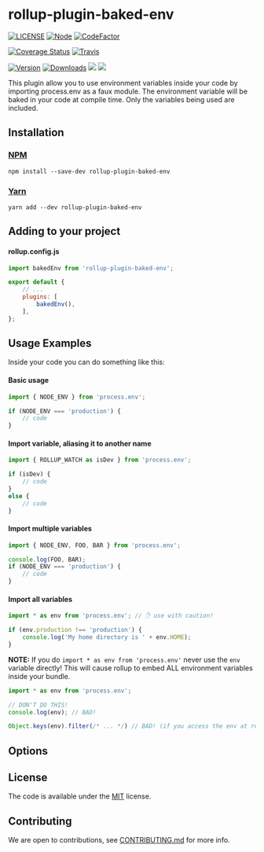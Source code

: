 # rollup-plugin-baked-env
<!-- badge -->
[![LICENSE](https://img.shields.io/github/license/victornpb/rollup-plugin-baked-env?style=flat-square)](LICENSE)
[![Node](https://img.shields.io/node/v/rollup-plugin-baked-env.svg?style=flat-square)](package.json)
[![CodeFactor](https://www.codefactor.io/repository/github/victornpb/rollup-plugin-baked-env/badge?style=flat-square)](https://www.codefactor.io/repository/github/victornpb/rollup-plugin-baked-env)

[![Coverage Status](https://img.shields.io/coveralls/victornpb/rollup-plugin-baked-env.svg?style=flat-square)](https://coveralls.io/github/victornpb/rollup-plugin-baked-env)
[![Travis](https://img.shields.io/travis/victornpb/rollup-plugin-baked-env/master.svg?style=flat-square)](https://travis-ci.org/victornpb/rollup-plugin-baked-env)

[![Version](https://img.shields.io/npm/v/rollup-plugin-baked-env.svg?style=flat-square)](https://www.npmjs.com/package/rollup-plugin-baked-env)
[![Downloads](https://img.shields.io/npm/dt/rollup-plugin-baked-env.svg?style=flat-square)](https://www.npmjs.com/package/rollup-plugin-baked-env)
[![](https://img.shields.io/bundlephobia/minzip/tiny-dedent?style=flat-square)](https://www.npmjs.com/package/rollup-plugin-baked-env)
[![](https://img.shields.io/tokei/lines/github/victornpb/rollup-plugin-baked-env?style=flat-square)](https://www.npmjs.com/package/rollup-plugin-baked-env)
<!-- endbadge -->

This plugin allow you to use environment variables inside your code by importing process.env as a faux module. The environment variable will be baked in your code at compile time. Only the variables being used are included.

## Installation

### [NPM](https://npmjs.com/package/rollup-plugin-baked-env)

    npm install --save-dev rollup-plugin-baked-env
### [Yarn](https://github.com/yarnpkg/yarn)

    yarn add --dev rollup-plugin-baked-env

## Adding to your project

#### rollup.config.js
```js
import bakedEnv from 'rollup-plugin-baked-env';

export default {
    // ...
    plugins: [
        bakedEnv(),
    ],
};
```

## Usage Examples
Inside your code you can do something like this:

#### Basic usage
```js
import { NODE_ENV } from 'process.env';

if (NODE_ENV === 'production') {
    // code
}
```

#### Import variable, aliasing it to another name
```js
import { ROLLUP_WATCH as isDev } from 'process.env';

if (isDev) {
    // code
}
else {
    // code
}
```

#### Import multiple variables
```js
import { NODE_ENV, FOO, BAR } from 'process.env';

console.log(FOO, BAR);
if (NODE_ENV === 'production') {
    // code
}
```

#### Import all variables
```js
import * as env from 'process.env'; // ✋ use with caution!

if (env.production !== 'production') {
    console.log('My home directory is ' + env.HOME);
}
```
**NOTE:** If you do `import * as env from 'process.env'` never use the `env` variable directly!
This will cause rollup to embed ALL environment variables inside your bundle.

```js
import * as env from 'process.env';

// DON'T DO THIS!
console.log(env); // BAD!

Object.keys(env).filter(/* ... */) // BAD! (if you access the env at runtime, it will force rollup to embed everything)
```

## Options




## License

The code is available under the [MIT](LICENSE) license.

## Contributing

We are open to contributions, see [CONTRIBUTING.md](CONTRIBUTING.md) for more info.
